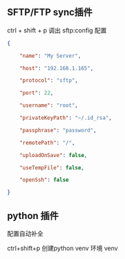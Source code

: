 
## SFTP/FTP sync插件
ctrl + shift + p
调出 sftp:config 配置
```json
{

    "name": "My Server",

    "host": "192.168.1.165",

    "protocol": "sftp",

    "port": 22,

    "username": "root",

    "privateKeyPath": "~/.id_rsa",

    "passphrase": "password",

    "remotePath": "/",

    "uploadOnSave": false,

    "useTempFile": false,

    "openSsh": false

}
```
## python 插件
配置自动补全


ctrl+shift+p
创建python venv 环境
venv